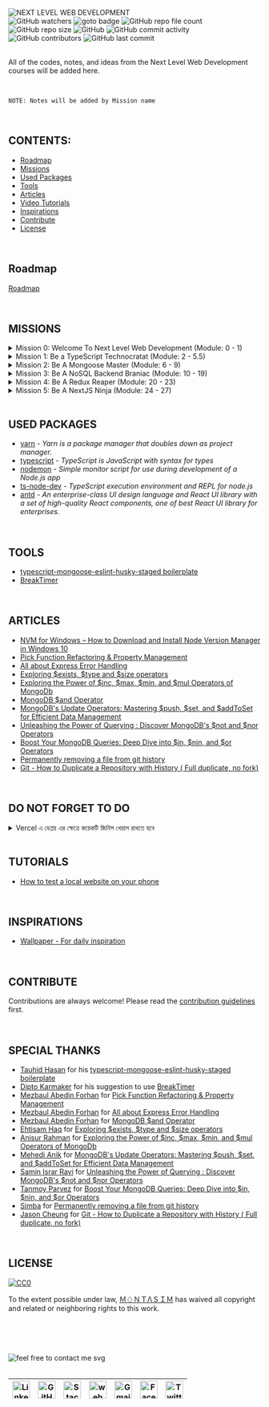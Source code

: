 <img loading="lazy" src="https://readme-typing-svg.demolab.com?font=Poppins&weight=700&size=24&duration=1&pause=1&color=EB008B&center=true&vCenter=true&repeat=false&width=370&height=40&lines=NEXT+LEVEL+WEB+DEVELOPMENT" alt="NEXT LEVEL WEB DEVELOPMENT" />

<!-- repository summary badges start -->
<div>
    <img alt="GitHub watchers" src="https://img.shields.io/github/watchers/montasim/Next-Level-Web-Development?&labelColor=EB008B&color=00B8B5">
    <img alt="goto badge" src="https://img.shields.io/github/search/montasim/Next-Level-Web-Development/goto?&labelColor=EB008B&color=00B8B5">
    <img alt="GitHub repo file count" src="https://img.shields.io/github/directory-file-count/montasim/Next-Level-Web-Development?&labelColor=EB008B&color=00B8B5">
    <img alt="GitHub repo size" src="https://img.shields.io/github/repo-size/montasim/Next-Level-Web-Development?&labelColor=EB008B&color=00B8B5">
    <img alt="GitHub" src="https://img.shields.io/github/license/montasim/Next-Level-Web-Development?&labelColor=EB008B&color=00B8B5">
    <img alt="GitHub commit activity" src="https://img.shields.io/github/commit-activity/w/montasim/Next-Level-Web-Development?&labelColor=EB008B&color=00B8B5">
    <img alt="GitHub contributors" src="https://img.shields.io/github/contributors/montasim/Next-Level-Web-Development?&labelColor=EB008B&color=00B8B5">
    <img alt="GitHub last commit" src="https://img.shields.io/github/last-commit/montasim/Next-Level-Web-Development?&labelColor=EB008B&color=00B8B5">
</div>
<!-- repository summary badges end -->

<br/>

All of the codes, notes, and ideas from the Next Level Web Development courses will be added here.

<br/>

```
NOTE: Notes will be added by Mission name
```

<br/>

## CONTENTS:
  - [Roadmap](#roadmap)
  - [Missions](#missions)
  - [Used Packages](#used-packages)
  - [Tools](#tools)
  - [Articles](#articles)
  - [Video Tutorials](#tutorials)
  - [Inspirations](#inspirations)
  - [Contribute](#contribute)
  - [License](#license)

<br/>

## Roadmap

[Roadmap](./media/pdf/Next%20Level%20Web%20Development.pdf)

<br/>

## MISSIONS

<details>
    <summary> Mission 0: Welcome To Next Level Web Development (Module: 0 - 1) </summary>
    <br/>
    
</details>

<details>
    <summary> Mission 1: Be a TypeScript Technocratat (Module: 2 - 5.5) </summary>
    <ol>
        <li>
            <a href="./missions/mission-1/module-2/notes.md"> Module 2: Explore Basic Types of TypeScript </a>
        </li>
        <li>
            <a href="./missions/mission-1/module-3/notes.md"> Module 3: Explore Advance Types of TypeScript </a>
        </li>
        <li>
            <a href="./missions/mission-1/module-4/notes.md"> Module 4: Object-Oriented Programming in TypeScript </a>
        </li>
        <li>
            <a href="./missions/mission-1/module-5/notes.md"> Module 5 Assignment 1 </a>
        </li>
        <li>
            <a href="./missions/mission-1/module-5.5/notes.md"> Module 5.5: Bonus Module </a>
        </li>
    </ol>
</details>

<details>
    <summary> Mission 2: Be A Mongoose Master (Module: 6 - 9) </summary>
    <ol>
        <li>
            <a href="./missions/mission-2/module-6/notes.md"> Module 6: Installation and Explore Read and Write Queries </a>
        </li>
        <li>
            <a href="./missions/mission-2/module-7/notes.md"> Module 7: Explore Mongoose More Queries </a>
        </li>
        <li>
            <a href="./missions/mission-2/module-8/notes.md"> Module 8: MongoDB Aggregation Framework and Indexing </a>
        </li>
        <li>
            <a href="./missions/mission-2/module-8.5/notes.md"> Module 8.5: Simple Mongoose Practice </a>
        </li>
        <li>
            <a href="./missions/mission-2/module-9/notes.md"> Module 9: Assignment 2 </a>
        </li>
    </ol>
</details>

<details>
    <summary> Mission 3: Be A NoSQL Backend Braniac (Module: 10 - 19) </summary>
    <ol>
        <li>
            <a href="./missions/mission-3/module-10/notes.md"> Module 10: SDLC, Requirement Analysis and Project Setup </a>
        </li>
        <li>
            <a href="./missions/mission-3/module-11/notes.md"> Module 11: How to setup and organize your project professionally </a>
        </li>
        <li>
            <a href="./missions/mission-3/module-12/notes.md"> Module 12: Building The Auth Service Part 2 </a>
        </li>
        <li>
            <a href="./missions/mission-3/module-13/notes.md"> Module 13: Error handling, Zod, Pagination & Academic Semester </a>
        </li>
        <li>
            <a href="./missions/mission-3/module-14/notes.md"> Module 14: Pagination, Filtering, Complete Academic Semester </a>
        </li>
        <li>
            <a href="./missions/mission-3/module-15/notes.md"> Module 15: Complete Student Module, Implement Transaction and Rollback, Practice Faculty Module </a>
        </li>
        <li>
            <a href="./missions/mission-3/module-15.5/notes.md"> Module 15.5: Practice Day </a>
        </li>
        <li>
            <a href="./missions/mission-3/module-16/notes.md"> Module 16: Assignment 3 </a>
        </li>
        <li>
            <a href="./missions/mission-3/module-17/notes.md"> Module 17: Implement Authentication & Authorization using JWT </a>
        </li>
        <li>
            <a href="./missions/mission-3/module-18/notes.md"> Module 18: Assignment 4 </a>
        </li>
        <li>
            <a href="./missions/mission-1/module-19/notes.md"> Module 19: Complete Update Password System </a>
        </li>
    </ol>
</details>

<details>
    <summary> Mission 4: Be A Redux Reaper (Module: 20 - 23) </summary>
    <ol>
        <li>
            <a href="./missions/mission-4/module-20/notes.md"> Module 20: Get started with Redux. A deep dive into Redux's philosophy </a>
        </li>
        <li>
            <a href="./missions/mission-4/module-21/notes.md"> Module 21: Hands on State Management & Crud Operation </a>
        </li>
        <li>
            <a href="./missions/mission-4/module-22/notes.md"> Module 22: Handling async tasks using Redux </a>
        </li>
        <li>
            <a href="./missions/mission-4/module-23/notes.md"> Module 23: Assignment 5 </a>
        </li>
    </ol>
</details>

<details>
    <summary> Mission 5: Be A NextJS Ninja (Module: 24 - 27) </summary>
    <ol>
        <li>
            <a href="./missions/mission-5/module-24/notes.md"> Module 24: Fundamentals of Next.Js </a>
        </li>
        <li>
            <a href="./missions/mission-5/module-25/notes.md"> Module 25: Next Level Data Fetching in Next.Js </a>
        </li>
        <li>
            <a href="./missions/mission-5/module-26/notes.md"> Module 26: Explore NextAuth & App Router </a>
        </li>
        <li>
            <a href="./missions/mission-5/module-26.5/notes.md"> Module 26.5: Practice Day </a>
        </li>
        <li>
            <a href="./missions/mission-5/module-27/notes.md"> Module 27: Assignment-6 </a>
        </li>
    </ol>
</details>

<br/>

## USED PACKAGES

- [yarn](https://yarnpkg.com/) - *Yarn is a package manager that doubles down as project manager.*
- [typescript](https://www.typescriptlang.org/) - *TypeScript is JavaScript with syntax for types*
- [nodemon](https://nodemon.io/) - *Simple monitor script for use during development of a Node.js app*
- [ts-node-dev](https://www.npmjs.com/package/ts-node-dev) - *TypeScript execution environment and REPL for node.js*
- [antd](https://ant.design/docs/react/introduce) - *An enterprise-class UI design language and React UI library with a set of high-quality React components, one of best React UI library for enterprises.*

<br/>

## TOOLS

- [typescript-mongoose-eslint-husky-staged boilerplate](https://github.com/tauhid-hasan-dev/typescript-mongo-mongoose-express-server-with-eslint-prettier-husky-lint-staged)
- [BreakTimer](https://breaktimer.app/#download)

<br/>

## ARTICLES

- [NVM for Windows – How to Download and Install Node Version Manager in Windows 10](https://www.freecodecamp.org/news/nvm-for-windows-how-to-download-and-install-node-version-manager-in-windows-10/)
- [Pick Function Refactoring & Property Management](./articles/pick-function-refactoring-property-management.md)
- [All about Express Error Handling](./articles/all-about-express-error-handling.md)
- [Exploring $exists, $type and $size operators](./articles/exploring-exists-type-and-size-operators.md)
- [Exploring the Power of $inc, $max, $min, and $mul Operators of MongoDb](./articles/exploring-the-power-of-inc-max-min-and-mul-operators-of-mongodb.md)
- [MongoDB $and Operator](./articles/mongodb-and-operator.md)
- [MongoDB's Update Operators: Mastering $push, $set, and $addToSet for Efficient Data Management](./articles/mongodbs-update-operators.md)
- [Unleashing the Power of Querying : Discover MongoDB's $not and $nor Operators](./articles/unleashing-the-power-of-querying.md)
- [Boost Your MongoDB Queries: Deep Dive into $in, $nin, and $or Operators](./articles/deep-dive-into-in-nin-and-or-operators.md)
- [Permanently removing a file from git history](https://stackoverflow.com/questions/58161926/permanently-removing-a-file-from-git-history)
- [Git - How to Duplicate a Repository with History ( Full duplicate, no fork)](https://www.youtube.com/watch?v=lhlUOSfZu24)

<br/>

## DO NOT FORGET TO DO

<details>
    <summary> Vercel এ ডেপ্লয় এর ক্ষেত্রে কয়েকটি জিনিস খেয়াল রাখতে হবে </summary>
    <br/>
Vercel এ ডেপ্লয় এর ক্ষেত্রে কয়েকটি জিনিস খেয়াল রাখতে হবে

- tsconfig.json এর মধ্যে
```jsx
"module": "commonjs" */* Specify what module code is generated. */*,
"rootDir": "./src" */* Specify the root folder within your source files. */*,
"outDir": "./dist" */* Specify an output folder for all emitted files. */*,
```
এই কনফিগটি add করে নিতে হবে যদি আগে থেকে করা না থাকে
- package.json এর মধ্যে
```jsx
"scripts": {
    "dev": "ts-node-dev --respawn --transpile-only src/server.ts",
    "start": "node dist/server.js",
    "build": "tsc"
}
```
- প্রজেক্টের রুট এর মধ্যে vercel.json ফাইল বানিইয়ে নিতে হবে
```jsx
{

    "version": 2,
        "builds": [
        {
            "src": "dist/server.js",
            "use": "@vercel/node"
        }
    ],
        "routes": [
        {
            "src": "/(.*)",
            "dest": "dist/server.js"
        }
    ]
}
```
এরপর Cli দিয়ে deploy করে নিলেই কাজ শেষ , সার্ভার রেডি
</details>

<br/>

## TUTORIALS

- [How to test a local website on your phone](https://www.youtube.com/watch?v=uRYHX4EwYYA)

<br/>

## INSPIRATIONS

- [Wallpaper - For daily inspiration](./media/images/inspiration-wallpaper.jpeg)

<br/>

## CONTRIBUTE

Contributions are always welcome!
Please read the [contribution guidelines](contributing.md) first.

<br/>

## SPECIAL THANKS

- [Tauhid Hasan](https://github.com/tauhid-hasan-dev) for his [typescript-mongoose-eslint-husky-staged boilerplate](https://github.com/tauhid-hasan-dev/typescript-mongo-mongoose-express-server-with-eslint-prettier-husky-lint-staged)
- [Dipto Karmaker](https://www.facebook.com/dipto.karmaker.9) for his suggestion to use [BreakTimer](https://breaktimer.app/#download)
- [Mezbaul Abedin Forhan](https://www.facebook.com/groups/196275986482127/user/100051687471216/?__cft__[0]=AZUHgThDMuNrBxWNfQMNWGsF5OF3rKdgg2DbSG3mrAe6uRnaNCNRBYD3oZ2M9U25njZjOZMMeJWUzXEMn5mWDJJIjezco9JFGBzE86Trm1__fo6EIAdKiPedc4GFe5XT0ZqJi8Mjj7PQ1jhbjFbj_ygt&__tn__=-UC%2CP-R) for [Pick Function Refactoring & Property Management](./articles/pick-function-refactoring-property-management.md)
- [Mezbaul Abedin Forhan](https://www.facebook.com/groups/196275986482127/user/100051687471216/?__cft__[0]=AZUHgThDMuNrBxWNfQMNWGsF5OF3rKdgg2DbSG3mrAe6uRnaNCNRBYD3oZ2M9U25njZjOZMMeJWUzXEMn5mWDJJIjezco9JFGBzE86Trm1__fo6EIAdKiPedc4GFe5XT0ZqJi8Mjj7PQ1jhbjFbj_ygt&__tn__=-UC%2CP-R) for [All about Express Error Handling](./articles/all-about-express-error-handling.md)
- [Mezbaul Abedin Forhan](https://www.facebook.com/groups/196275986482127/user/100051687471216/?__cft__[0]=AZUHgThDMuNrBxWNfQMNWGsF5OF3rKdgg2DbSG3mrAe6uRnaNCNRBYD3oZ2M9U25njZjOZMMeJWUzXEMn5mWDJJIjezco9JFGBzE86Trm1__fo6EIAdKiPedc4GFe5XT0ZqJi8Mjj7PQ1jhbjFbj_ygt&__tn__=-UC%2CP-R) for [MongoDB $and Operator](./articles/mongodb-and-operator.md)
- [Ehtisam Haq](https://www.facebook.com/groups/196275986482127/user/100054686322018/?__cft__[0]=AZXWZQsOJLRUlOnAZXCcdBSnHgV8L_0wHengcczizEHGUOKbtzVlWLpouOzQWUxHonIdIGpIjO8UOacomwLALreh79ZWpTrVVgYS-CcRdd8uznQtmaI7fFqpL3FAn1aOD3WWJI7xD8MEbSgo0cfw0Nco&__tn__=-UC%2CP-R) for [Exploring $exists, $type and $size operators](./articles/exploring-exists-type-and-size-operators.md)
- [Anisur Rahman](https://www.facebook.com/groups/196275986482127/user/100008280541615/?__cft__[0]=AZWt1z3R3gtFybgOz_zMiyB8XKgGZFf7GBycrIhdCV60RCskF4F_EqMwVBElP6q_RU5i0-pkfT-ZDHC6bnT2uqyQ6i1rO7F6QJuuLLhqjGp__2ENKq7qamMp0j6oSniqndu9aCVaQ7qbhzAPrFZBCgaM&__tn__=-UC%2CP-R) for [Exploring the Power of $inc, $max, $min, and $mul Operators of MongoDb](./articles/exploring-the-power-of-inc-max-min-and-mul-operators-of-mongodb.md)
- [Mehedi Anik](https://www.facebook.com/groups/196275986482127/user/100005038366015/?__cft__[0]=AZWT2tLQUda8c7i9m_lbGsy3ZAsCgKj-UOGZomNYcmWhJl0isEYWm2QkfEPGpfUUoqU1UtyRwD-zgemkiVMA5Ju6AaLu2SDX_aV2lXqwVeA_qsNqwQN-0Zr8uEtV0PN_0oorrkAeOXIW70aJhfpzMZo_&__tn__=-UC%2CP-R) for [MongoDB's Update Operators: Mastering $push, $set, and $addToSet for Efficient Data Management](./articles/mongodbs-update-operators.md)
- [Samin Israr Ravi](https://www.facebook.com/groups/196275986482127/user/100024504072245/?__cft__[0]=AZVXMf8IphXlnTvY7qwcQ0QO7uiL7oRHma-Y2f4ZYZmLuA5utedOgUforGrAAzwhRGABmlKi90kbpUgMv73adUjUM-BtRg_mDji7n4qiApFa0DLdIfx8xsNHQ-QsKBM6AgGDhkclvR7Il49uPqSpFbpW&__tn__=-UC%2CP-R) for [Unleashing the Power of Querying : Discover MongoDB's $not and $nor Operators](./articles/unleashing-the-power-of-querying.md)
- [Tanmoy Parvez](https://www.facebook.com/groups/196275986482127/user/100009656776349/?__cft__[0]=AZUTBiFBXKkM2Ou-flLonre4RhYVx3SnK18PebfVuXDUlrxpsfhojJ_LVew6cxFtkyWkZBcwnG3IZpWXN_2-NEt6wqrJhqSSQIXhgjuN5ZKkevXcd4fnDUmYmp-uC73SL7YdPz8q5V86RcSICkG3F2_e&__tn__=-UC%2CP-R) for [Boost Your MongoDB Queries: Deep Dive into $in, $nin, and $or Operators](./articles/deep-dive-into-in-nin-and-or-operators.md)
- [Simba](https://stackoverflow.com/users/5101148/simba) for [Permanently removing a file from git history](https://stackoverflow.com/questions/58161926/permanently-removing-a-file-from-git-history)
- [Jason Cheung](https://www.youtube.com/@jasoncheung94) for [Git - How to Duplicate a Repository with History ( Full duplicate, no fork)](https://www.youtube.com/watch?v=lhlUOSfZu24)

<br/>

## LICENSE

[![CC0](https://licensebuttons.net/p/zero/1.0/88x31.png)](https://creativecommons.org/publicdomain/zero/1.0/)

To the extent possible under law, [Ｍ♢ＮＴΛＳＩＭ](http://montasim-dev.web.app/) has waived all copyright and related or neighboring rights to this work.

<br/>
<br/>
<br/>
<br/>

<!-- feel free to contact me text start -->
<div> 
    <img loading="lazy" src="https://readme-typing-svg.demolab.com?font=Poppins&weight=600&size=21&duration=1&pause=1&color=00B8B5&center=true&vCenter=true&repeat=false&width=370&height=21&lines=FEEL+FREE+TO+CONTACT+ME+ANYTIME" alt="feel free to contact me svg" />
</div>
<!-- feel free to contact me text end -->

<br/>

<!-- social media links start -->
<table>
    <thead align="center">
        <tr>
            <th>
                <a href="https://www.linkedin.com/in/montasim">
                    <img alt="Linkedin icon" src="https://cdn.simpleicons.org/linkedin" width="35px">
                </a>
            </th>
            <th>
                <a href="https://www.github.com/montasim">
                    <img alt="GitHub icon" src="https://cdn.simpleicons.org/github/white" width="35px">
                </a>
            </th>
            <th>
                <a href="https://stackoverflow.com/users/20348607/montasim">
                    <img alt="StackOverflow icon" src="https://cdn.simpleicons.org/stackoverflow" width="35px">
                </a>
            </th>
            <th>
                <a href="https://montasim-dev.web.app/">
                    <img alt="web icon" src="https://cdn.simpleicons.org/googlechrome" width="35px">
                </a>
            </th>
            <th>
                <a href="mailto:montasimmamun@gmail.com">
                    <img alt="Gmail icon" src="https://cdn.simpleicons.org/gmail" width="35px">
                </a>
            </th>
            <th>
                <a href="https://www.facebook.com/montasimmamun/">
                    <img alt="Facebook icon" src="https://cdn.simpleicons.org/facebook" width="35px">
                </a>
            </th>
            <th>
                <a href="https://twitter.com/montasimmamun">
                    <img alt="Twitter icon" src="https://cdn.simpleicons.org/twitter" width="35px">
                </a>
            </th>
        </tr>
    </thead>
</table>
<!-- social media links end -->
<!-- connect with me end -->

<br/>
<br/>
<br/>
